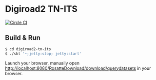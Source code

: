 # Digiroad2 TN-ITS #

[![Circle CI](https://circleci.com/gh/finnishtransportagency/tn-its.svg?style=svg)](https://circleci.com/gh/finnishtransportagency/tn-its)

## Build & Run ##

```sh
$ cd digiroad2-tn-its
$ ./sbt '~;jetty:stop; jetty:start'
```

Launch your browser, manually open [http://localhost:8080/RosatteDownload/download/querydatasets](http://localhost:8080/RosatteDownload/download/querydatasets) in your browser.
